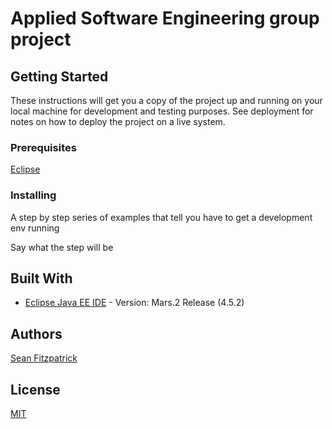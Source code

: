 # Applied Software Engineering group project



## Getting Started

These instructions will get you a copy of the project up and running on your local machine for development and testing purposes. See deployment for notes on how to deploy the project on a live system.

### Prerequisites       

[Eclipse](https://www.eclipse.org/downloads/)            


### Installing

A step by step series of examples that tell you have to get a development env running

Say what the step will be

## Built With

* [Eclipse Java EE IDE](https://www.eclipse.org/mars/) - Version: Mars.2 Release (4.5.2)


## Authors

[Sean Fitzpatrick]()

## License

[MIT]()

